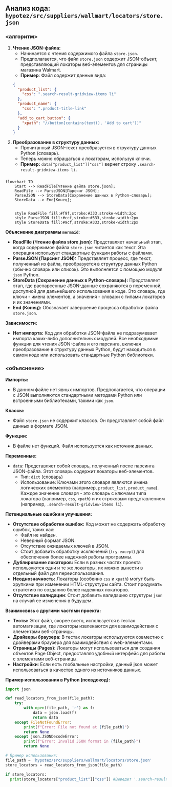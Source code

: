 ## Анализ кода: `hypotez/src/suppliers/wallmart/locators/store.json`

### <алгоритм>

1.  **Чтение JSON-файла:**
    *   Начинается с чтения содержимого файла `store.json`.
    *   Предполагается, что файл `store.json` содержит JSON-объект, представляющий локаторы веб-элементов для страницы магазина Walmart.
    *   **Пример**: Файл содержит данные вида:
    ```json
    {
      "product_list": {
        "css": ".search-result-gridview-items li"
      },
      "product_name": {
        "css": ".product-title-link"
      },
      "add_to_cart_button": {
        "xpath": "//button[contains(text(), 'Add to cart')]"
      }
    }
    ```
2.  **Преобразование в структуру данных:**
    *   Прочитанный JSON-текст преобразуется в структуру данных Python (словарь).
    *   Теперь можно обращаться к локаторам, используя ключи.
    *   **Пример:** `data["product_list"]["css"]` вернет строку `.search-result-gridview-items li`.

### <mermaid>

```mermaid
flowchart TD
    Start --> ReadFile[Чтение файла store.json];
    ReadFile --> ParseJSON[Парсинг JSON];
    ParseJSON --> StoreData[Сохранение данных в Python-словарь];
    StoreData --> End[Конец];

    
    style ReadFile fill:#f9f,stroke:#333,stroke-width:2px
    style ParseJSON fill:#ccf,stroke:#333,stroke-width:2px
    style StoreData fill:#9cf,stroke:#333,stroke-width:2px
```

**Объяснение диаграммы `mermaid`:**

*   **ReadFile (Чтение файла store.json):** Представляет начальный этап, когда содержимое файла `store.json` читается как текст. Эта операция использует стандартные функции работы с файлами.
*   **ParseJSON (Парсинг JSON):** Представляет процесс, где текст, полученный из файла, преобразуется в структуру данных Python (обычно словарь или список). Это выполняется с помощью модуля `json` Python.
*   **StoreData (Сохранение данных в Python-словарь):**  Представляет этап, где распарсенные JSON-данные сохраняются в переменной, доступной для дальнейшего использования в коде. Это словарь, где ключи - имена элементов, а значения - словари с типами локаторов и их значениями.
*   **End (Конец):** Обозначает завершение процесса обработки файла `store.json`.

**Зависимости:**

*   **Нет импорта:** Код для обработки JSON-файла не подразумевает импорта каких-либо дополнительных модулей.
    Все необходимые функции для чтения JSON-файла и его парсинга, включая преобразование в структуру данных Python,
    будут находиться в самом коде или использовать стандартные Python библиотеки.

### <объяснение>

**Импорты:**

*   В данном файле нет явных импортов. Предполагается, что операции с JSON выполняются стандартными методами Python или встроенными библиотеками, такими как `json`.

**Классы:**

*   Файл `store.json` не содержит классов. Он представляет собой файл данных в формате JSON.

**Функции:**

*   В файле нет функций. Файл используется как источник данных.

**Переменные:**

*   `data`: Представляет собой словарь, полученный после парсинга JSON-файла. Этот словарь содержит локаторы веб-элементов.
    *   Тип: `dict` (словарь)
    *   Использование: Ключами этого словаря являются имена логических элементов (например, `product_list`, `product_name`). Каждое значение словаря - это словарь с ключами типа локатора (например, `css`, `xpath`) и их строковым представлением (например, `.search-result-gridview-items li`).

**Потенциальные ошибки и улучшения:**

*   **Отсутствие обработки ошибок:** Код может не содержать обработку ошибок, таких как:
    *   Файл не найден.
    *   Неверный формат JSON.
    *   Отсутствие ожидаемых ключей в JSON.
    *  Стоит добавить обработку исключений (`try-except`) для обеспечения более надежной работы программы.
*   **Дублирование локаторов:** Если в разных частях проекта используются одни и те же локаторы, их можно вынести в отдельный файл для переиспользования.
*   **Неоднозначность:** Локаторы (особенно `css` и `xpath`) могут быть хрупкими при изменении HTML-структуры сайта. Стоит продумать стратегию по созданию более надежных локаторов.
*   **Отсутствие валидации**: Стоит добавить валидацию структуры `json` на случай ее изменения в будущем.

**Взаимосвязь с другими частями проекта:**

*   **Тесты:** Этот файл, скорее всего, используется в тестах автоматизации, где локаторы извлекаются для взаимодействия с элементами веб-страницы.
*   **Драйверы браузера**: В тестах локаторы используются совместно с драйверами браузера для взаимодействия с web-элементами.
*   **Страницы (Pages):** Локаторы могут использоваться для создания объектов Page Object, предоставляя удобный интерфейс для работы с элементами веб-страницы.
*   **Настройки**: Если есть глобальные настройки, данный json может использоваться в качестве одного из источников данных.

**Пример использования в Python (псевдокод):**

```python
import json

def read_locators_from_json(file_path):
    try:
        with open(file_path, 'r') as f:
            data = json.load(f)
            return data
    except FileNotFoundError:
        print(f"Error: File not found at {file_path}")
        return None
    except json.JSONDecodeError:
        print(f"Error: Invalid JSON format in {file_path}")
        return None

# Пример использования:
file_path = 'hypotez/src/suppliers/wallmart/locators/store.json'
store_locators = read_locators_from_json(file_path)

if store_locators:
  print(store_locators["product_list"]["css"]) #Выведет '.search-result-gridview-items li'
